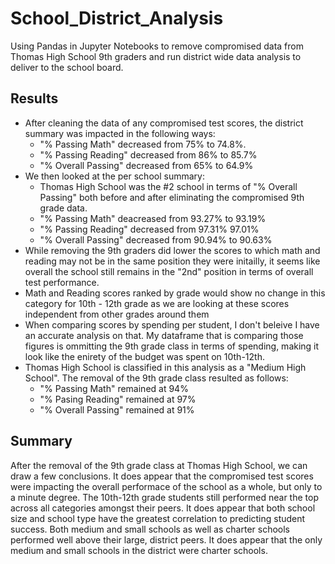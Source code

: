 # School_District_Analysis
Using Pandas in Jupyter Notebooks to remove compromised data from Thomas High School 9th graders and run district wide data analysis to deliver to the school board.
## Results
- After cleaning the data of any compromised test scores, the district summary was impacted in the following ways:
    - "% Passing Math" decreased from 75% to 74.8%.
    - "% Passing Reading" decreased from 86% to 85.7%
    - "% Overall Passing" decreased from 65% to 64.9%
- We then looked at the per school summary:
    - Thomas High School was the #2 school in terms of "% Overall Passing" both before and after eliminating the compromised 9th grade data.
    - "% Passing Math" deacreased from 93.27% to 93.19%
    - "% Passing Reading" decreased from 97.31% 97.01%
    - "% Overall Passing" decreased from 90.94% to 90.63%
- While removing the 9th graders did lower the scores to which math and reading may not be in the same position they were initailly, it seems like overall the school still remains in the "2nd" position in terms of overall test performance.
- Math and Reading scores ranked by grade would show no change in this category for 10th - 12th grade as we are looking at these scores independent from other grades around them
- When comparing scores by spending per student, I don't beleive I have an accurate analysis on that. My dataframe that is comparing those figures is ommitting the 9th grade class in terms of spending, making it look like the enirety of the budget was spent on 10th-12th.
- Thomas High School is classified in this analysis as a "Medium High School". The removal of the 9th grade class resulted as follows:
    - "% Passing Math" remained at 94%
    - "% Pasing Reading" remained at 97%
    - "% Overall Passing" remained at 91%
## Summary
After the removal of the 9th grade class at Thomas High School, we can draw a few conclusions. It does appear that the compromised test scores were impacting the overall performace of the school as a whole, but only to a minute degree. The 10th-12th grade students still performed near the top across all categories amongst their peers. It does appear that both school size and school type have the greatest correlation to predicting student success. Both medium and small schools as well as charter schools performed well above their large, district peers. It does appear that the only medium and small schools in the district were charter schools.
